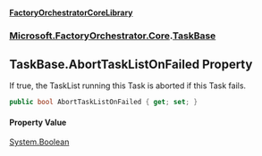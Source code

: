 #### [FactoryOrchestratorCoreLibrary](./FactoryOrchestratorCoreLibrary.md 'FactoryOrchestratorCoreLibrary')
### [Microsoft.FactoryOrchestrator.Core](./Microsoft-FactoryOrchestrator-Core.md 'Microsoft.FactoryOrchestrator.Core').[TaskBase](./Microsoft-FactoryOrchestrator-Core-TaskBase.md 'Microsoft.FactoryOrchestrator.Core.TaskBase')
## TaskBase.AbortTaskListOnFailed Property
If true, the TaskList running this Task is aborted if this Task fails.  
```csharp
public bool AbortTaskListOnFailed { get; set; }
```
#### Property Value
[System.Boolean](https://docs.microsoft.com/en-us/dotnet/api/System.Boolean 'System.Boolean')  
